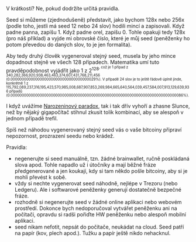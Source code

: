 V krátkosti? Ne, pokud dodržíte určitá pravidla.

Seed si můžeme (zjednodušeně) představit, jako bychom 128x nebo 256x (podle toho, jestli má seed 12 nebo 24 slov) hodili mincí a zapisovali. Když padne panna, zapíšu 1. Když padne orel, zapíšu 0. Tohle opakuji tedy 128x (pro náš příklad) a vyjde mi obrovské číslo, které je můj seed (peněženky ho potom převedou do daných slov, to je jen formalita).

Aby tedy druhý člověk vygeneroval stejný seed, musela by jeho mince dopadnout stejně ve všech 128 případech. Matematika umí tuto pravděpodobnost vyjádřit jako 1 z 2<sup>128<sup>, což je 1 případ z 340,282,366,920,938,463,463,374,607,431,768,211,456 (0.00000000000000000000000000000000000029%). V případě 24 slov je to ještě řádově úplně jinde, konkrétně 1 z 115,792,089,237,316,195,423,570,985,008,687,907,853,269,984,665,640,564,039,457,584,007,913,129,639,936 případů (0.00000000000000000000000000000000000000000000000000000000000000000000000000086%).

I když uvážíme [Narozeninový paradox](https://betterexplained.com/articles/understanding-the-birthday-paradox/), tak i tak dřív vyhoří a zhasne Slunce, než by nějaký gigapočítač stihnul zkusit tolik kombinací, aby se alespoň v jednom případě trefil. 

Spíš než náhodou vygenerovaný stejný seed vás o vaše bitcoiny připraví nepozornost, prozrazení seedu nebo krádež. 

Pravidla:
- negenerujte si seed manuálně, tzn. žádné brainwallet, ručně poskládaná slova apod. Tohle napadlo už i útočníky a mají běžné fráze předgenerované a jen koukají, kdy si tam někdo pošle bitcoiny, aby si je mohli převést k sobě.
- vždy si nechte vygenerovat seed náhodně, nejlépe v Trezoru (nebo Ledgeru). Ale i softwarové peněženky generují dostatečně bezpečné fráze.
- rozhodně si negenerujte seed v žádné online aplikaci nebo webovém prostředí. Dokonce bych nedoporučoval vytvářet peněženku ani na počítači, opravdu si radši pořiďte HW peněženku nebo alespoň mobilní aplikaci.
- seed nikam nefotit, nepsát do počítače, neukádat na cloud. Seed patří na papír (kov, plech apod.). Tužku a papír ještě nikdo nehacknul.

